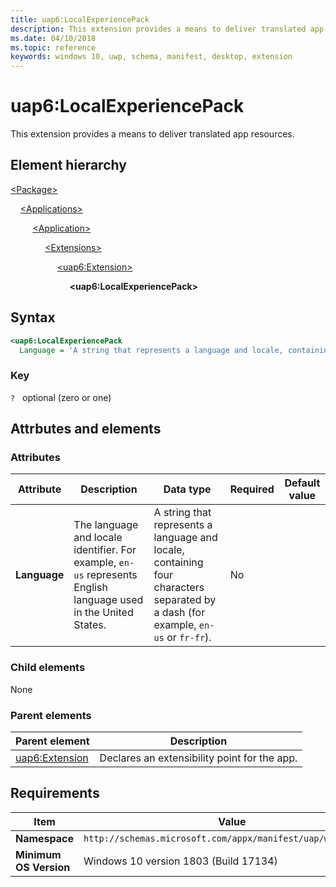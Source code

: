 ```yaml
---
title: uap6:LocalExperiencePack
description: This extension provides a means to deliver translated app resources (in Package/Applications).
ms.date: 04/10/2018
ms.topic: reference
keywords: windows 10, uwp, schema, manifest, desktop, extension 
---
```


# uap6:LocalExperiencePack

This extension provides a means to deliver translated app resources.

## Element hierarchy

[\<Package\>](element-package.md)

&nbsp;&nbsp;&nbsp;&nbsp;[\<Applications\>](element-applications.md)

&nbsp;&nbsp;&nbsp;&nbsp; &nbsp;&nbsp;&nbsp;&nbsp;[\<Application\>](element-application.md)

&nbsp;&nbsp;&nbsp;&nbsp; &nbsp;&nbsp;&nbsp;&nbsp; &nbsp;&nbsp;&nbsp;&nbsp;[\<Extensions\>](element-1-extensions.md)

&nbsp;&nbsp;&nbsp;&nbsp; &nbsp;&nbsp;&nbsp;&nbsp; &nbsp;&nbsp;&nbsp;&nbsp; &nbsp;&nbsp;&nbsp;&nbsp;[\<uap6:Extension\>](element-uap6-extension.md)

&nbsp;&nbsp;&nbsp;&nbsp; &nbsp;&nbsp;&nbsp;&nbsp; &nbsp;&nbsp;&nbsp;&nbsp; &nbsp;&nbsp;&nbsp;&nbsp; &nbsp;&nbsp;&nbsp;&nbsp;**\<uap6:LocalExperiencePack\>**

## Syntax

```xml
<uap6:LocalExperiencePack
  Language = 'A string that represents a language and locale, containing four characters separated by a dash (for example, "en-us" or "fr-fr").' />
```

### Key

`?`   optional (zero or one)

## Attrbutes and elements

### Attributes

| Attribute | Description | Data type | Required | Default value |
|-|-|-|-|-|
| **Language** | The language and locale identifier. For example, `en-us` represents English language used in the United States. | A string that represents a language and locale, containing four characters separated by a dash (for example, `en-us` or `fr-fr`). | No |  |

### Child elements

None

### Parent elements

| Parent element | Description |
|-|-|
| [uap6:Extension](element-uap6-extension.md) | Declares an extensibility point for the app. |

## Requirements

| Item | Value |
|--|--|
| **Namespace** | `http://schemas.microsoft.com/appx/manifest/uap/windows10/6` |
| **Minimum OS Version** | Windows 10 version 1803 (Build 17134) |
